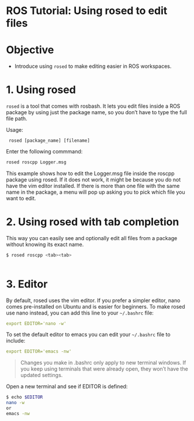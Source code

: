 # ROS Tutorial: Using rosed to edit files

# Objective
- Introduce using `rosed` to make editing easier in ROS workspaces.

# 1. Using rosed
`rosed` is a tool that comes with rosbash. It lets you edit files inside a ROS package by using just the package name, so you don’t have to type the full file path.

Usage:

` rosed [package_name] [filename]`

Enter the following commmand:

```bash
rosed roscpp Logger.msg
```

This example shows how to edit the Logger.msg file inside the roscpp package using rosed.
If it does not work, it might be because you do not have the vim editor installed. If there is more than one file with the same name in the package, a menu will pop up asking you to pick which file you want to edit.

# 2. Using rosed with tab completion
This way you can easily see and optionally edit all files from a package without knowing its exact name.

```bash
$ rosed roscpp <tab><tab>
                 
```
# 3. Editor

By default, rosed uses the vim editor. If you prefer a simpler editor, nano comes pre-installed on Ubuntu and is easier for beginners. To make rosed use nano instead, you can add this line to your `~/.bashrc` file:

```YAML
export EDITOR='nano -w'
````
To set the default editor to emacs you can edit your `~/.bashrc` file to include:

```YAML
export EDITOR='emacs -nw'
````

> Changes you make in .bashrc only apply to new terminal windows. If you keep using terminals that were already open, they won’t have the updated settings.

Open a new terminal and see if EDITOR is defined:

```bash
$ echo $EDITOR
nano -w
or
emacs -nw
```
